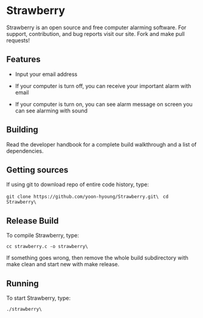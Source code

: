 # Strawberry
Strawberry is an open source and free computer alarming software.
For support, contribution, and bug reports visit our site.
Fork and make pull requests!


## Features
- Input your email address

- If your computer is turn off, 
 you can receive your important alarm with email

- If your computer is turn on, 
 you can see alarm message on screen
 you can see alarming with sound


## Building
Read the developer handbook for a complete build walkthrough and a list of dependencies.

## Getting sources
If using git to download repo of entire code history, type:

`git clone https://github.com/yoon-hyoung/Strawberry.git\ `
`cd Strawberry\ `

## Release Build
To compile Strawberry, type:

`cc strawberry.c -o strawberry\ `

If something goes wrong, then remove the whole build subdirectory with make clean and start new with make release.

## Running
To start Strawberry, type:

`./strawberry\ `
